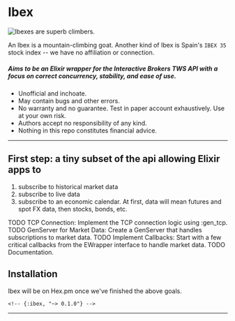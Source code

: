 # Ibex
![Ibexes are superb climbers.](https://upload.wikimedia.org/wikipedia/commons/thumb/9/9b/003_Wild_Alpine_Ibex_Sunset_Creux_du_Van_Mont_Racine_Photo_by_Giles_Laurent.jpg/440px-003_Wild_Alpine_Ibex_Sunset_Creux_du_Van_Mont_Racine_Photo_by_Giles_Laurent.jpg)

An Ibex is a mountain-climbing goat. 
Another kind of Ibex is Spain's `IBEX 35` stock index -- we have no affiliation or connection.


##### Aims to be an Elixir wrapper for the Interactive Brokers TWS API with a focus on correct concurrency, stability, and ease of use.
- Unofficial and inchoate. 
- May contain bugs and other errors.
- No warranty and no guarantee. Test in paper account exhaustively. Use at your own risk.
- Authors accept no responsibility of any kind.
- Nothing in this repo constitutes financial advice.
---

## First step: a tiny subset of the api allowing Elixir apps to 
1. subscribe to historical market data 
2. subscribe to live data
3. subscribe to an economic calendar. 
   At first, data will mean futures and spot FX data, then stocks, bonds, etc. 

 TODO TCP Connection: Implement the TCP connection logic using :gen_tcp.
 TODO GenServer for Market Data: Create a GenServer that handles subscriptions to market data.
 TODO Implement Callbacks: Start with a few critical callbacks from the EWrapper interface to handle market data.
 TODO Documentation.




 ## Installation
 Ibex will be on Hex.pm once we've finished the above goals.

<!-- ```elixir -->
<!-- def deps do -->
  <!-- [ -->
    <!-- {:ibex, "~> 0.1.0"} -->
  <!-- ] -->
<!-- end -->
<!-- ``` -->
<!--  -->
<!-- Once published, the docs will -->
<!-- be found at <https://hexdocs.pm/ibex>. -->


----
